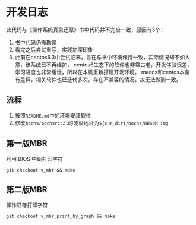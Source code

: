 # 开发日志

此代码与《操作系统真象还原》书中代码并不完全一致，原因有3个：

1. 书中代码仍需勘误
2. 看完之后尝试重写，实践加深印象
3. 此前在centos6.3中尝试临摹，旨在与书中环境保持一致，实际情况却不如人意，该系统已不再维护，
centos6生态下的软件也非常古老，开发体验很差，学习进度也非常缓慢，所以在本机重新搭建开发环境。
macos和centos本身有差异，相关软件也已迭代多次，存在不兼容的情况，故无法做到一致。

## 流程

1. 按照`README.md`中的环境安装软件
2. 修改`bochs/bochsrc:21`的硬盘地址为`${cur_dir}/bochs/HD60M.img`

## 第一版MBR

利用 BIOS 中断打印字符

```shell
git checkout v_mbr && make
```

## 第二版MBR

操作显存打印字符

```shell
git checkout v_mbr_print_by_graph && make
```
